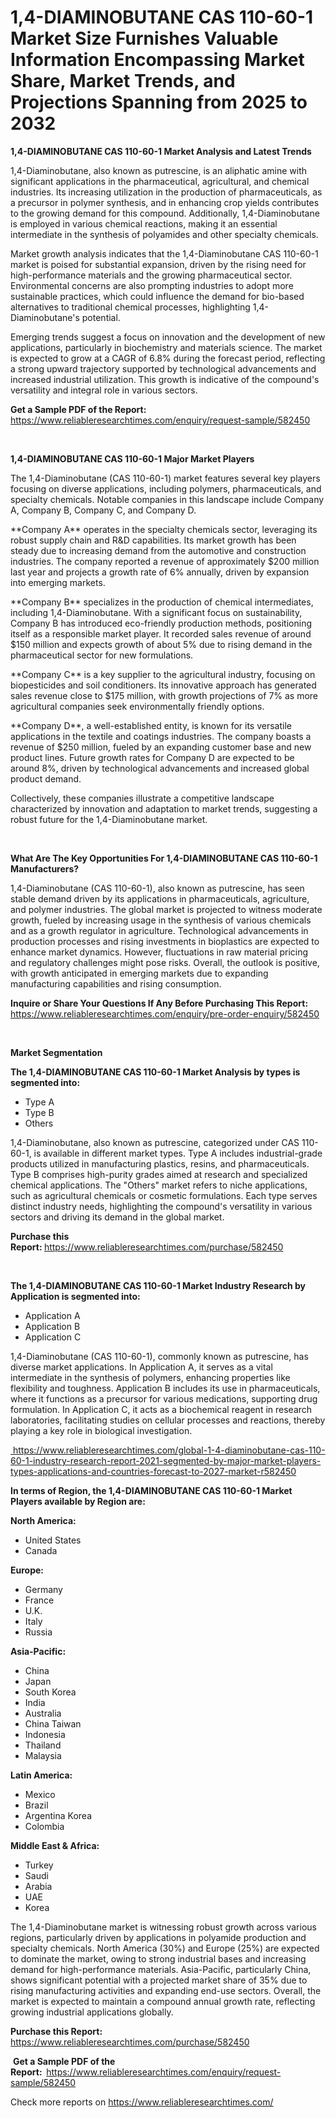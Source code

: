 <p><h1>1,4-DIAMINOBUTANE CAS 110-60-1 Market Size Furnishes Valuable Information Encompassing Market Share, Market Trends, and Projections Spanning from 2025 to 2032</h1></p><p><strong>1,4-DIAMINOBUTANE CAS 110-60-1 Market Analysis and Latest Trends</strong></p>
<p><p>1,4-Diaminobutane, also known as putrescine, is an aliphatic amine with significant applications in the pharmaceutical, agricultural, and chemical industries. Its increasing utilization in the production of pharmaceuticals, as a precursor in polymer synthesis, and in enhancing crop yields contributes to the growing demand for this compound. Additionally, 1,4-Diaminobutane is employed in various chemical reactions, making it an essential intermediate in the synthesis of polyamides and other specialty chemicals.</p><p>Market growth analysis indicates that the 1,4-Diaminobutane CAS 110-60-1 market is poised for substantial expansion, driven by the rising need for high-performance materials and the growing pharmaceutical sector. Environmental concerns are also prompting industries to adopt more sustainable practices, which could influence the demand for bio-based alternatives to traditional chemical processes, highlighting 1,4-Diaminobutane's potential.</p><p>Emerging trends suggest a focus on innovation and the development of new applications, particularly in biochemistry and materials science. The market is expected to grow at a CAGR of 6.8% during the forecast period, reflecting a strong upward trajectory supported by technological advancements and increased industrial utilization. This growth is indicative of the compound's versatility and integral role in various sectors.</p></p>
<p><strong>Get a Sample PDF of the Report:&nbsp;</strong> <a href="https://www.reliableresearchtimes.com/enquiry/request-sample/582450?utm_campaign=3005&utm_medium=2&utm_source=Github&utm_content=ia&utm_term=23032025&utm_id=14-diaminobutane-cas-110-60-1">https://www.reliableresearchtimes.com/enquiry/request-sample/582450</a></p>
<p>&nbsp;</p>
<p><strong>1,4-DIAMINOBUTANE CAS 110-60-1 Major Market Players</strong></p>
<p><p>The 1,4-Diaminobutane (CAS 110-60-1) market features several key players focusing on diverse applications, including polymers, pharmaceuticals, and specialty chemicals. Notable companies in this landscape include Company A, Company B, Company C, and Company D.</p><p>**Company A** operates in the specialty chemicals sector, leveraging its robust supply chain and R&D capabilities. Its market growth has been steady due to increasing demand from the automotive and construction industries. The company reported a revenue of approximately $200 million last year and projects a growth rate of 6% annually, driven by expansion into emerging markets.</p><p>**Company B** specializes in the production of chemical intermediates, including 1,4-Diaminobutane. With a significant focus on sustainability, Company B has introduced eco-friendly production methods, positioning itself as a responsible market player. It recorded sales revenue of around $150 million and expects growth of about 5% due to rising demand in the pharmaceutical sector for new formulations.</p><p>**Company C** is a key supplier to the agricultural industry, focusing on biopesticides and soil conditioners. Its innovative approach has generated sales revenue close to $175 million, with growth projections of 7% as more agricultural companies seek environmentally friendly options.</p><p>**Company D**, a well-established entity, is known for its versatile applications in the textile and coatings industries. The company boasts a revenue of $250 million, fueled by an expanding customer base and new product lines. Future growth rates for Company D are expected to be around 8%, driven by technological advancements and increased global product demand.</p><p>Collectively, these companies illustrate a competitive landscape characterized by innovation and adaptation to market trends, suggesting a robust future for the 1,4-Diaminobutane market.</p></p>
<p>&nbsp;</p>
<p><strong>What Are The Key Opportunities For 1,4-DIAMINOBUTANE CAS 110-60-1 Manufacturers?</strong></p>
<p><p>1,4-Diaminobutane (CAS 110-60-1), also known as putrescine, has seen stable demand driven by its applications in pharmaceuticals, agriculture, and polymer industries. The global market is projected to witness moderate growth, fueled by increasing usage in the synthesis of various chemicals and as a growth regulator in agriculture. Technological advancements in production processes and rising investments in bioplastics are expected to enhance market dynamics. However, fluctuations in raw material pricing and regulatory challenges might pose risks. Overall, the outlook is positive, with growth anticipated in emerging markets due to expanding manufacturing capabilities and rising consumption.</p></p>
<p><strong>Inquire or Share Your Questions If Any Before Purchasing This Report:</strong> <a href="https://www.reliableresearchtimes.com/enquiry/pre-order-enquiry/582450?utm_campaign=3005&utm_medium=2&utm_source=Github&utm_content=ia&utm_term=23032025&utm_id=14-diaminobutane-cas-110-60-1">https://www.reliableresearchtimes.com/enquiry/pre-order-enquiry/582450</a></p>
<p>&nbsp;</p>
<p><strong>Market Segmentation</strong></p>
<p><strong>The 1,4-DIAMINOBUTANE CAS 110-60-1 Market Analysis by types is segmented into:</strong></p>
<p><ul><li>Type A</li><li>Type B</li><li>Others</li></ul></p>
<p><p>1,4-Diaminobutane, also known as putrescine, categorized under CAS 110-60-1, is available in different market types. Type A includes industrial-grade products utilized in manufacturing plastics, resins, and pharmaceuticals. Type B comprises high-purity grades aimed at research and specialized chemical applications. The "Others" market refers to niche applications, such as agricultural chemicals or cosmetic formulations. Each type serves distinct industry needs, highlighting the compound's versatility in various sectors and driving its demand in the global market.</p></p>
<p><strong>Purchase this Report:&nbsp;</strong><a href="https://www.reliableresearchtimes.com/purchase/582450?utm_campaign=3005&utm_medium=2&utm_source=Github&utm_content=ia&utm_term=23032025&utm_id=14-diaminobutane-cas-110-60-1">https://www.reliableresearchtimes.com/purchase/582450</a></p>
<p>&nbsp;</p>
<p><strong>The 1,4-DIAMINOBUTANE CAS 110-60-1 Market Industry Research by Application is segmented into:</strong></p>
<p><ul><li>Application A</li><li>Application B</li><li>Application C</li></ul></p>
<p><p>1,4-Diaminobutane (CAS 110-60-1), commonly known as putrescine, has diverse market applications. In Application A, it serves as a vital intermediate in the synthesis of polymers, enhancing properties like flexibility and toughness. Application B includes its use in pharmaceuticals, where it functions as a precursor for various medications, supporting drug formulation. In Application C, it acts as a biochemical reagent in research laboratories, facilitating studies on cellular processes and reactions, thereby playing a key role in biological investigation.</p></p>
<p><a href="https://www.reliableresearchtimes.com/global-1-4-diaminobutane-cas-110-60-1-industry-research-report-2021-segmented-by-major-market-players-types-applications-and-countries-forecast-to-2027-market-r582450?utm_campaign=3005&utm_medium=2&utm_source=Github&utm_content=ia&utm_term=23032025&utm_id=14-diaminobutane-cas-110-60-1">&nbsp;https://www.reliableresearchtimes.com/global-1-4-diaminobutane-cas-110-60-1-industry-research-report-2021-segmented-by-major-market-players-types-applications-and-countries-forecast-to-2027-market-r582450</a></p>
<p><strong>In terms of Region, the 1,4-DIAMINOBUTANE CAS 110-60-1 Market Players available by Region are:</strong></p>
<p>
    <p> <strong> North America: </strong>
        <ul>
            <li>United States</li>
            <li>Canada</li>
        </ul>
        </p> 
    <p> <strong> Europe: </strong>
        <ul>
            <li>Germany</li>
            <li>France</li>
            <li>U.K.</li>
            <li>Italy</li>
            <li>Russia</li>
        </ul>
        </p> 
    <p> <strong> Asia-Pacific: </strong>
        <ul>
            <li>China</li>
            <li>Japan</li>
            <li>South Korea</li>
            <li>India</li>
            <li>Australia</li>
            <li>China Taiwan</li>
            <li>Indonesia</li>
            <li>Thailand</li>
            <li>Malaysia</li>
        </ul>
        </p> 
    <p> <strong> Latin America: </strong>
        <ul>
            <li>Mexico</li>
            <li>Brazil</li>
            <li>Argentina Korea</li>
            <li>Colombia</li>
        </ul>
        </p> 
    <p> <strong> Middle East & Africa: </strong>
        <ul>
            <li>Turkey</li>
            <li>Saudi</li>
            <li>Arabia</li>
            <li>UAE</li>
            <li>Korea</li>
        </ul>
    </p>
    </p>
<p><p>The 1,4-Diaminobutane market is witnessing robust growth across various regions, particularly driven by applications in polyamide production and specialty chemicals. North America (30%) and Europe (25%) are expected to dominate the market, owing to strong industrial bases and increasing demand for high-performance materials. Asia-Pacific, particularly China, shows significant potential with a projected market share of 35% due to rising manufacturing activities and expanding end-use sectors. Overall, the market is expected to maintain a compound annual growth rate, reflecting growing industrial applications globally.</p></p>
<p><strong>Purchase this Report: </strong><a href="https://www.reliableresearchtimes.com/purchase/582450?utm_campaign=3005&utm_medium=2&utm_source=Github&utm_content=ia&utm_term=23032025&utm_id=14-diaminobutane-cas-110-60-1">https://www.reliableresearchtimes.com/purchase/582450</a></p>
<p>&nbsp;<strong>Get a Sample PDF of the Report:&nbsp;&nbsp;</strong><a href="https://www.reliableresearchtimes.com/enquiry/request-sample/582450?utm_campaign=3005&utm_medium=2&utm_source=Github&utm_content=ia&utm_term=23032025&utm_id=14-diaminobutane-cas-110-60-1">https://www.reliableresearchtimes.com/enquiry/request-sample/582450</a></p>
<p><strong></strong></p>
<p>Check more reports on <a href="https://www.reliableresearchtimes.com/?utm_campaign=3005&utm_medium=2&utm_source=Github&utm_content=ia&utm_term=23032025&utm_id=14-diaminobutane-cas-110-60-1">https://www.reliableresearchtimes.com/</a></p>